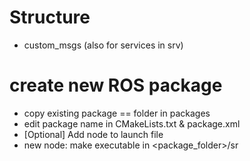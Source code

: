 # Structure
- custom_msgs (also for services in srv)
# create new ROS package
- copy existing package == folder in packages
- edit package name in CMakeLists.txt & package.xml
- [Optional] Add node to launch file
- new node: make executable in <package_folder>/sr
